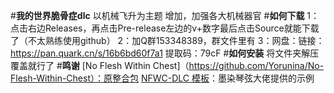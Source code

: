 #**我的世界脆骨症dlc**
以机械飞升为主题
增加，加强各大机械器官
#**如何下载**
1：点击右边Releases，再点击Pre-release左边的v+数字最后点击Source就能下载了（不太熟练使用github）
2：加Q群153348389，群文件里有
3：网盘：链接：https://pan.quark.cn/s/16b6bd60f7a1
提取码：79cF
#**如何安装**
将文件夹解压覆盖就行了
#**鸣谢**
[No Flesh Within Chest]（https://github.com/Yorunina/No-Flesh-Within-Chest）：原整合包
[NFWC-DLC 模板](https://github.com/mrqx0195/NFWC-DLC-Template?tab=readme-ov-file)：墨染琴弦大佬提供的示例
